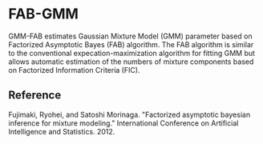 # FAB-GMM
GMM-FAB estimates Gaussian Mixture Model (GMM) parameter based on Factorized Asymptotic Bayes (FAB) algorithm. 
The FAB algorithm is similar to the conventional expecation-maximization algorithm for fitting GMM but allows automatic estimation of the numbers of mixture components based on Factorized Information Criteria (FIC).

## Reference
Fujimaki, Ryohei, and Satoshi Morinaga. "Factorized asymptotic bayesian inference for mixture modeling." International Conference on Artificial Intelligence and Statistics. 2012.
